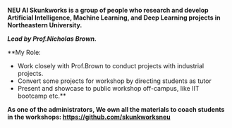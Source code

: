**NEU AI Skunkworks is a group of people who research and develop Artificial Intelligence, Machine Learning, and Deep Learning projects in Northeastern University.**  

***Lead by Prof.Nicholas Brown.***  

**My Role: 
- Work closely with Prof.Brown to conduct projects with industrial projects.
- Convert some projects for workshop by directing students as tutor 
- Present and showcase to public workshop off-campus, like IIT bootcamp etc.**

**As one of the administrators, We own all the materials to coach students in the workshops: https://github.com/skunkworksneu**  
